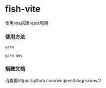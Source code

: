 # fish-vite
使用vite搭建react项目

### 使用方法


```
yarn 

yarn dev

```
### 搭建文档
请查看https://github.com/wuqiren/blog/issues/7


